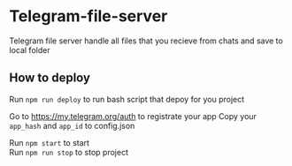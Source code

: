 # Telegram-file-server
Telegram file server handle all files that you recieve from chats and save to local folder

## How to deploy

Run `npm run deploy` to run bash script that depoy for you project

Go to https://my.telegram.org/auth to registrate your app 
Copy your `app_hash` and `app_id` to config.json 

Run `npm start` to start  
Run `npm run stop` to stop project
